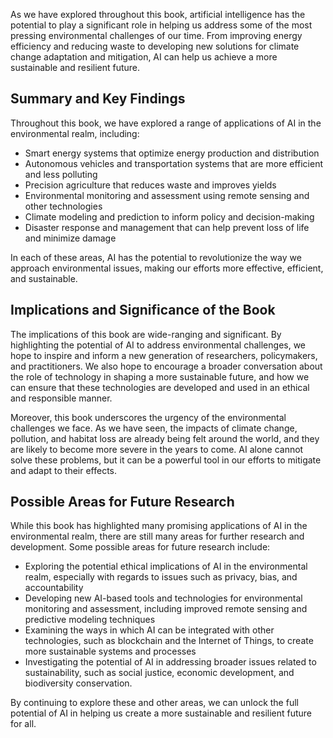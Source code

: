 

As we have explored throughout this book, artificial intelligence has the potential to play a significant role in helping us address some of the most pressing environmental challenges of our time. From improving energy efficiency and reducing waste to developing new solutions for climate change adaptation and mitigation, AI can help us achieve a more sustainable and resilient future.

Summary and Key Findings
------------------------

Throughout this book, we have explored a range of applications of AI in the environmental realm, including:

* Smart energy systems that optimize energy production and distribution
* Autonomous vehicles and transportation systems that are more efficient and less polluting
* Precision agriculture that reduces waste and improves yields
* Environmental monitoring and assessment using remote sensing and other technologies
* Climate modeling and prediction to inform policy and decision-making
* Disaster response and management that can help prevent loss of life and minimize damage

In each of these areas, AI has the potential to revolutionize the way we approach environmental issues, making our efforts more effective, efficient, and sustainable.

Implications and Significance of the Book
-----------------------------------------

The implications of this book are wide-ranging and significant. By highlighting the potential of AI to address environmental challenges, we hope to inspire and inform a new generation of researchers, policymakers, and practitioners. We also hope to encourage a broader conversation about the role of technology in shaping a more sustainable future, and how we can ensure that these technologies are developed and used in an ethical and responsible manner.

Moreover, this book underscores the urgency of the environmental challenges we face. As we have seen, the impacts of climate change, pollution, and habitat loss are already being felt around the world, and they are likely to become more severe in the years to come. AI alone cannot solve these problems, but it can be a powerful tool in our efforts to mitigate and adapt to their effects.

Possible Areas for Future Research
----------------------------------

While this book has highlighted many promising applications of AI in the environmental realm, there are still many areas for further research and development. Some possible areas for future research include:

* Exploring the potential ethical implications of AI in the environmental realm, especially with regards to issues such as privacy, bias, and accountability
* Developing new AI-based tools and technologies for environmental monitoring and assessment, including improved remote sensing and predictive modeling techniques
* Examining the ways in which AI can be integrated with other technologies, such as blockchain and the Internet of Things, to create more sustainable systems and processes
* Investigating the potential of AI in addressing broader issues related to sustainability, such as social justice, economic development, and biodiversity conservation.

By continuing to explore these and other areas, we can unlock the full potential of AI in helping us create a more sustainable and resilient future for all.